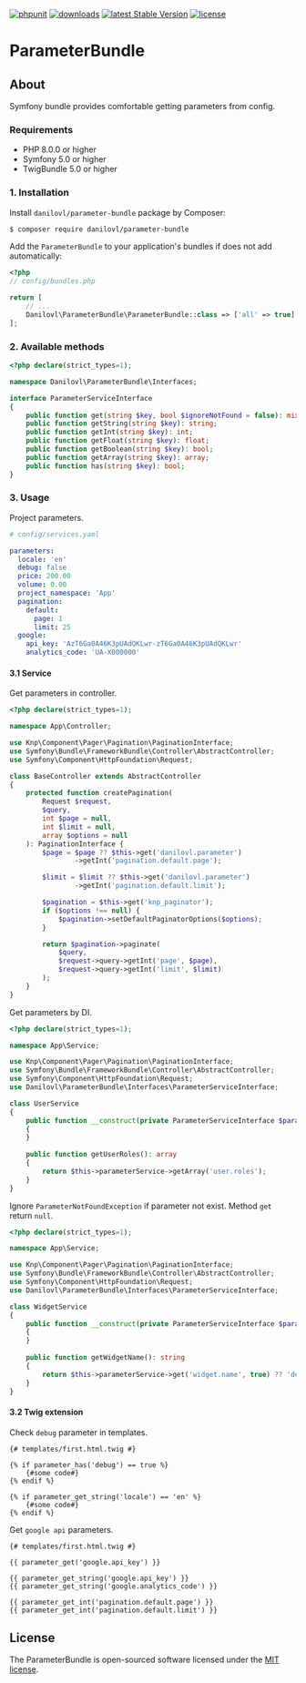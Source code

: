 [![phpunit](https://github.com/danilovl/parameter-bundle/actions/workflows/phpunit.yml/badge.svg)](https://github.com/danilovl/parameter-bundle/actions/workflows/phpunit.yml)
[![downloads](https://img.shields.io/packagist/dt/danilovl/parameter-bundle)](https://packagist.org/packages/danilovl/parameter-bundle)
[![latest Stable Version](https://img.shields.io/packagist/v/danilovl/parameter-bundle)](https://packagist.org/packages/danilovl/parameter-bundle)
[![license](https://img.shields.io/packagist/l/danilovl/parameter-bundle)](https://packagist.org/packages/danilovl/parameter-bundle)

# ParameterBundle #

## About ##

Symfony bundle provides comfortable getting parameters from config.

### Requirements 

  * PHP 8.0.0 or higher
  * Symfony 5.0 or higher
  * TwigBundle 5.0 or higher

### 1. Installation

Install `danilovl/parameter-bundle` package by Composer:
 
```bash
$ composer require danilovl/parameter-bundle
```

Add the `ParameterBundle` to your application's bundles if does not add automatically:

```php
<?php
// config/bundles.php

return [
    // ...
    Danilovl\ParameterBundle\ParameterBundle::class => ['all' => true]
];
```

### 2. Available methods

```php
<?php declare(strict_types=1);

namespace Danilovl\ParameterBundle\Interfaces;

interface ParameterServiceInterface
{
    public function get(string $key, bool $ignoreNotFound = false): mixed;
    public function getString(string $key): string;
    public function getInt(string $key): int;
    public function getFloat(string $key): float;
    public function getBoolean(string $key): bool;
    public function getArray(string $key): array;
    public function has(string $key): bool;
}
```

### 3. Usage

Project parameters.

```yaml
# config/services.yaml

parameters:
  locale: 'en'
  debug: false
  price: 200.00
  volume: 0.00
  project_namespace: 'App'
  pagination:
    default:
      page: 1
      limit: 25
  google:
    api_key: 'AzT6Ga0A46K3pUAdQKLwr-zT6Ga0A46K3pUAdQKLwr'
    analytics_code: 'UA-X000000'
```

#### 3.1 Service

Get parameters in controller.

```php
<?php declare(strict_types=1);

namespace App\Controller;

use Knp\Component\Pager\Pagination\PaginationInterface;
use Symfony\Bundle\FrameworkBundle\Controller\AbstractController;
use Symfony\Component\HttpFoundation\Request;

class BaseController extends AbstractController
{
    protected function createPagination(
        Request $request,
        $query,
        int $page = null,
        int $limit = null,
        array $options = null
    ): PaginationInterface {
        $page = $page ?? $this->get('danilovl.parameter')
                ->getInt('pagination.default.page');

        $limit = $limit ?? $this->get('danilovl.parameter')
                ->getInt('pagination.default.limit');

        $pagination = $this->get('knp_paginator');
        if ($options !== null) {
            $pagination->setDefaultPaginatorOptions($options);
        }

        return $pagination->paginate(
            $query,
            $request->query->getInt('page', $page),
            $request->query->getInt('limit', $limit)
        );
    }
}
```

Get parameters by DI.

```php
<?php declare(strict_types=1);

namespace App\Service;

use Knp\Component\Pager\Pagination\PaginationInterface;
use Symfony\Bundle\FrameworkBundle\Controller\AbstractController;
use Symfony\Component\HttpFoundation\Request;
use Danilovl\ParameterBundle\Interfaces\ParameterServiceInterface;

class UserService
{
    public function __construct(private ParameterServiceInterface $parameterService)
    {
    }
    
    public function getUserRoles(): array
    {
        return $this->parameterService->getArray('user.roles');
    }
}
```
Ignore `ParameterNotFoundException` if parameter not exist. Method `get` return `null`.

```php
<?php declare(strict_types=1);

namespace App\Service;

use Knp\Component\Pager\Pagination\PaginationInterface;
use Symfony\Bundle\FrameworkBundle\Controller\AbstractController;
use Symfony\Component\HttpFoundation\Request;
use Danilovl\ParameterBundle\Interfaces\ParameterServiceInterface;

class WidgetService
{
    public function __construct(private ParameterServiceInterface $parameterService)
    {
    }
    
    public function getWidgetName(): string
    {
        return $this->parameterService->get('widget.name', true) ?? 'default widget name';
    }
}
```

#### 3.2 Twig extension

Check `debug` parameter in templates.

```twig
{# templates/first.html.twig #}

{% if parameter_has('debug') == true %}
    {#some code#}
{% endif %}

{% if parameter_get_string('locale') == 'en' %}
    {#some code#}
{% endif %}
```

Get `google api` parameters.

```twig
{# templates/first.html.twig #}

{{ parameter_get('google.api_key') }}

{{ parameter_get_string('google.api_key') }}
{{ parameter_get_string('google.analytics_code') }}

{{ parameter_get_int('pagination.default.page') }}
{{ parameter_get_int('pagination.default.limit') }}
```

## License

The ParameterBundle is open-sourced software licensed under the [MIT license](https://opensource.org/licenses/MIT).
